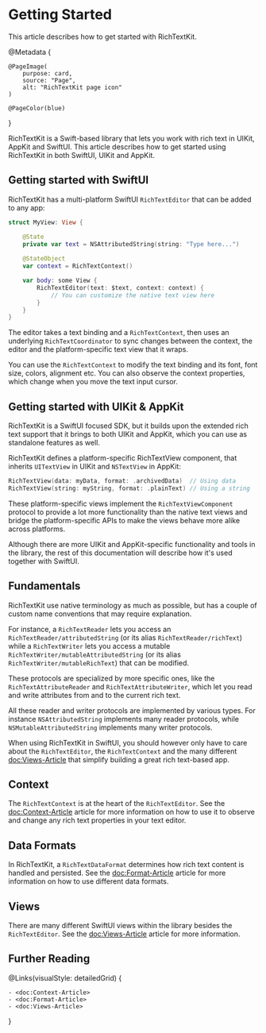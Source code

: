 # Getting Started

This article describes how to get started with RichTextKit.

@Metadata {
    
    @PageImage(
        purpose: card,
        source: "Page",
        alt: "RichTextKit page icon"
    )
    
    @PageColor(blue)
}

RichTextKit is a Swift-based library that lets you work with rich text in UIKit, AppKit and SwiftUI. This article describes how to get started using RichTextKit in both SwiftUI, UIKit and AppKit.



## Getting started with SwiftUI

RichTextKit has a multi-platform SwiftUI ``RichTextEditor`` that can be added to any app:

```swift
struct MyView: View {

    @State
    private var text = NSAttributedString(string: "Type here...")
    
    @StateObject
    var context = RichTextContext()

    var body: some View {
        RichTextEditor(text: $text, context: context) {
            // You can customize the native text view here
        }
    }
}
```

The editor takes a text binding and a ``RichTextContext``, then uses an underlying ``RichTextCoordinator`` to sync changes between the context, the editor and the platform-specific text view that it wraps. 

You can use the ``RichTextContext`` to modify the text binding and its font, font size, colors, alignment etc. You can also observe the context properties, which change when you move the text input cursor.



## Getting started with UIKit & AppKit

RichTextKit is a SwiftUI focused SDK, but it builds upon the extended rich text support that it brings to both UIKit and AppKit, which you can use as standalone features as well.

RichTextKit defines a platform-specific RichTextView component, that inherits `UITextView` in UIKit and `NSTextView` in AppKit:

```swift
RichTextView(data: myData, format: .archivedData)  // Using data
RichTextView(string: myString, format: .plainText) // Using a string
```

These platform-specific views implement the ``RichTextViewComponent`` protocol to provide a lot more functionality than the native text views and bridge the platform-specific APIs to make the views behave more alike across platforms.

Although there are more UIKit and AppKit-specific functionality and tools in the library, the rest of this documentation will describe how it's used together with SwiftUI. 



## Fundamentals

RichTextKit use native terminology as much as possible, but has a couple of custom name conventions that may require explanation.

For instance, a ``RichTextReader`` lets you access an ``RichTextReader/attributedString`` (or its alias ``RichTextReader/richText``) while a ``RichTextWriter`` lets you access a mutable ``RichTextWriter/mutableAttributedString`` (or its alias ``RichTextWriter/mutableRichText``) that can be modified.

These protocols are specialized by more specific ones, like the ``RichTextAttributeReader`` and ``RichTextAttributeWriter``, which let you read and write attributes from and to the current rich text.

All these reader and writer protocols are implemented by various types. For instance `NSAttributedString` implements many reader protocols, while `NSMutableAttributedString` implements many writer protocols.

When using RichTextKit in SwiftUI, you should however only have to care about the ``RichTextEditor``, the ``RichTextContext`` and the many different <doc:Views-Article> that simplify building a great rich text-based app.  



## Context

The ``RichTextContext`` is at the heart of the ``RichTextEditor``. See the <doc:Context-Article> article for more information on how to use it to observe and change any rich text properties in your text editor.



## Data Formats

In RichTextKit, a ``RichTextDataFormat`` determines how rich text content is handled and persisted. See the <doc:Format-Article> article for more information on how to use different data formats.



## Views

There are many different SwiftUI views within the library besides the ``RichTextEditor``. See the <doc:Views-Article> article for more information.



## Further Reading

@Links(visualStyle: detailedGrid) {
    
    - <doc:Context-Article>
    - <doc:Format-Article>
    - <doc:Views-Article>
}
